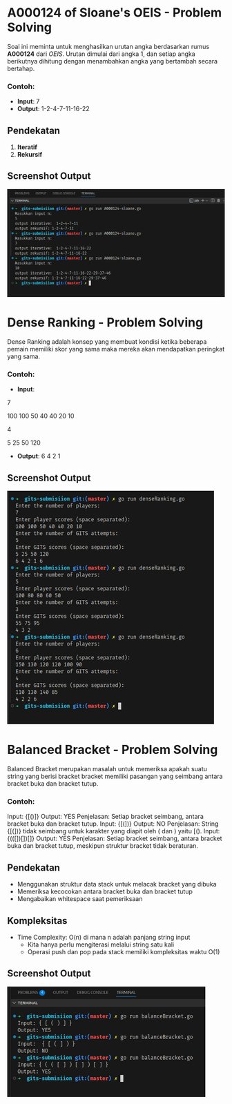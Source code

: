 # A000124 of Sloane's OEIS - Problem Solving

Soal ini meminta untuk menghasilkan urutan angka berdasarkan rumus **A000124** dari *OEIS*. Urutan dimulai dari angka 1, dan setiap angka berikutnya dihitung dengan menambahkan angka yang bertambah secara bertahap.

### Contoh:
- **Input**: 7
- **Output**: 1-2-4-7-11-16-22

## Pendekatan
1. **Iteratif**
2. **Rekursif**

## Screenshot Output
![Output](./output/output.png)

# Dense Ranking - Problem Solving

Dense Ranking adalah konsep yang membuat kondisi ketika beberapa pemain memiliki skor yang sama maka mereka akan mendapatkan peringkat yang sama. 
    
### Contoh:
- **Input**: 

7

100 100 50 40 40 20 10 

4

5 25 50 120

- **Output**: 6 4 2 1

## Screenshot Output
![Output](./output/outputDense.png)

# Balanced Bracket - Problem Solving
Balanced Bracket merupakan masalah untuk memeriksa apakah suatu string yang berisi bracket bracket memiliki pasangan yang seimbang antara bracket buka dan bracket tutup.
### Contoh:

Input: {[()]}
Output: YES
Penjelasan: Setiap bracket seimbang, antara bracket buka dan bracket tutup.
Input: {[(])}
Output: NO
Penjelasan: String {[(])} tidak seimbang untuk karakter yang diapit oleh ( dan ) yaitu [().
Input: {(([])[])[]}
Output: YES
Penjelasan: Setiap bracket seimbang, antara bracket buka dan bracket tutup, meskipun struktur bracket tidak beraturan.

## Pendekatan

- Menggunakan struktur data stack untuk melacak bracket yang dibuka
- Memeriksa kecocokan antara bracket buka dan bracket tutup
- Mengabaikan whitespace saat pemeriksaan

## Kompleksitas

- Time Complexity: O(n) di mana n adalah panjang string input
    -  Kita hanya perlu mengiterasi melalui string satu kali
    -  Operasi push dan pop pada stack memiliki kompleksitas waktu O(1)

## Screenshot Output
![Output](./output/balanceBracketOutput.png)